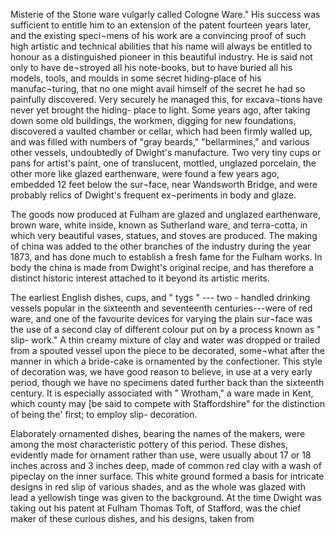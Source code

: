 Misterie of the Stone ware vulgarly called
Cologne Ware." His success was sufficient
to entitle him to an extension of the patent
fourteen years later, and the existing speci¬mens
of his work are a convincing proof of
such high artistic and technical abilities that
his name will always be entitled to honour
as a distinguished pioneer in this beautiful
industry. He is said not only to have de¬stroyed
all his note-books, but to have
buried all his models, tools, and moulds
in some secret hiding-place of his manufac¬turing,
that no one might avail himself of
the secret he had so painfully discovered.
Very securely he managed this, for excava¬tions
have never yet brought the hiding-
place to light. Some years ago, after taking
down some old buildings, the workmen,
digging for new foundations, discovered a
vaulted chamber or cellar, which had been
firmly walled up, and was filled with
numbers of "gray beards," "bellarmines,"
and various other vessels, undoubtedly of
Dwight's manufacture. Two very tiny cups
or pans for artist's paint, one of translucent,
mottled, unglazed porcelain, the other more
like glazed earthenware, were found a few
years ago, embedded 12 feet below the sur¬face,
near Wandsworth Bridge, and were
probably relics of Dwight's frequent ex¬periments
in body and glaze.

The goods now produced at Fulham are
glazed and unglazed earthenware, brown
ware, white inside, known as Sutherland
ware, and terra-cotta, in which very beautiful
vases, statues, and stoves are produced.
The making of china was added to the
other branches of the industry during the
year 1873, and has done much to establish
a fresh fame for the Fulham works. In
body the china is made from Dwight's
original recipe, and has therefore a distinct
historic interest attached to it beyond its
artistic merits.

The earliest English dishes, cups, and
" tygs " --- two - handled drinking vessels
popular in the sixteenth and seventeenth
centuries---were of red ware, and one of the
favourite devices for varying the plain sur¬face
was the use of a second clay of different
colour put on by a process known as " slip-
work." A thin creamy mixture of clay and
water was dropped or trailed from a spouted
vessel upon the piece to be decorated, some¬what
after the manner in which a bride-cake
is ornamented by the confectioner. This
style of decoration was, we have good reason
to believe, in use at a very early period,
though we have no specimens dated further
back than the sixteenth century. It is
especially associated with " Wrotham," a
ware made in Kent, which county may [be
said to compete with Staffordshire" for the
distinction of being the' first; to employ slip-
decoration.

Elaborately ornamented dishes, bearing
the names of the makers, were among the
most characteristic pottery of this period.
These dishes, evidently made for ornament
rather than use, were usually about 17 or
18 inches across and 3 inches deep, made
of common red clay with a wash of pipeclay
on the inner surface. This white ground
formed a basis for intricate designs in red
slip of various shades, and as the whole was
glazed with lead a yellowish tinge was given
to the background. At the time Dwight
was taking out his patent at Fulham Thomas
Toft, of Stafford, was the chief maker of these
curious dishes, and his designs, taken from

